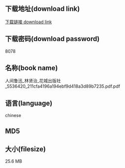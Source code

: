 ## 下载地址(download link)
[下载链接 download link](https://tutu365.netlify.app/?s=%E4%BA%BA%E9%97%B4%E9%B2%81%E8%BF%85_%E6%9E%97%E8%B4%A4%E6%B2%BB_%E8%8A%B1%E5%9F%8E%E5%87%BA%E7%89%88%E7%A4%BE_5536420_211cfa4196a194ebf9d418a3d89b7235.pdf)

## 下载密码(download password)
8078

## 名称(book name)
人间鲁迅_林贤治_花城出版社_5536420_211cfa4196a194ebf9d418a3d89b7235.pdf.pdf

## 语言(language)
chinese

## MD5


## 大小(filesize)
25.6 MB
